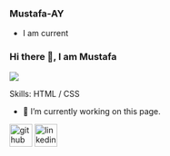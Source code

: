 ### Mustafa-AY
- I am current
### Hi there 👋, I am Mustafa
![](https://arturssmirnovs.github.io/github-profile-readme-generator/images/banner.png)


Skills:  HTML / CSS

- 🔭 I’m currently working on this page. 


[<img src='https://cdn.jsdelivr.net/npm/simple-icons@3.0.1/icons/github.svg' alt='github' height='40'>](https://github.com/https://github.com/MustafaaAY)  [<img src='https://cdn.jsdelivr.net/npm/simple-icons@3.0.1/icons/linkedin.svg' alt='linkedin' height='40'>](https://www.linkedin.com/in/https://www.linkedin.com/in/MustafaaAY/)  

